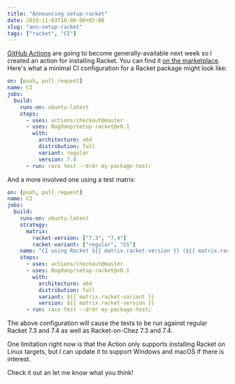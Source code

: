 ```yaml
---
title: "Announcing setup-racket"
date: 2019-11-03T10:00:00+02:00
slug: "ann-setup-racket"
tags: ["racket", "CI"]
---
```


[GitHub Actions] are going to become generally-available next week so
I created an action for installing Racket.  You can find it [on the
marketplace][marketplace].  Here's what a minimal CI configuration for
a Racket package might look like:

<!--more-->

```yaml
on: [push, pull_request]
name: CI
jobs:
  build:
    runs-on: ubuntu-latest
    steps:
      - uses: actions/checkout@master
      - uses: Bogdanp/setup-racket@v0.1
        with:
          architecture: x64
          distribution: full
          variant: regular
          version: 7.4
      - run: raco test --drdr my-package-test/
```

And a more involved one using a test matrix:

```yaml
on: [push, pull_request]
name: CI
jobs:
  build:
    runs-on: ubuntu-latest
    strategy:
      matrix:
        racket-version: ["7.3", "7.4"]
        racket-variant: ["regular", "CS"]
    name: "CI using Racket ${{ matrix.racket-version }} (${{ matrix.racket-variant }})"
    steps:
      - uses: actions/checkout@master
      - uses: Bogdanp/setup-racket@v0.1
        with:
          architecture: x64
          distribution: full
          variant: ${{ matrix.racket-variant }}
          version: ${{ matrix.racket-version }}
      - run: raco test --drdr my-package-test/
```

The above configuration will cause the tests to be run against regular
Racket 7.3 and 7.4 as well as Racket-on-Chez 7.3 and 7.4.

One limitation right now is that the Action only supports installing
Racket on Linux targets, but I can update it to support Windows and
macOS if there is interest.

Check it out an let me know what you think!


[GitHub Actions]: https://github.com/features/actions
[marketplace]: https://github.com/marketplace/actions/setup-racket-environment
